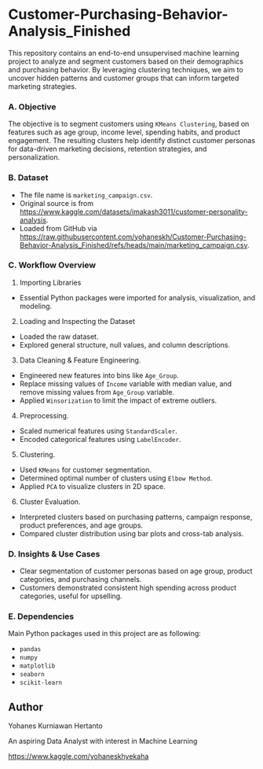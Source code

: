 # Customer-Purchasing-Behavior-Analysis_Finished

This repository contains an end-to-end unsupervised machine learning project to analyze and segment customers based on their demographics and purchasing behavior. 
By leveraging clustering techniques, we aim to uncover hidden patterns and customer groups that can inform targeted marketing strategies.

### A. Objective
The objective is to segment customers using `KMeans Clustering`, based on features such as age group, income level, spending habits, and product engagement. The resulting clusters help identify distinct customer personas for data-driven marketing decisions, retention strategies, and personalization.

### B. Dataset
- The file name is `marketing_campaign.csv`.
- Original source is from https://www.kaggle.com/datasets/imakash3011/customer-personality-analysis.
- Loaded from GitHub via https://raw.githubusercontent.com/yohaneskh/Customer-Purchasing-Behavior-Analysis_Finished/refs/heads/main/marketing_campaign.csv.

### C. Workflow Overview
1. Importing Libraries
- Essential Python packages were imported for analysis, visualization, and modeling.

2. Loading and Inspecting the Dataset
- Loaded the raw dataset.
- Explored general structure, null values, and column descriptions.

3. Data Cleaning & Feature Engineering.
- Engineered new features into bins like `Age_Group`.
- Replace missing values of `Income` variable with median value, and remove missing values from `Age_Group` variable.
- Applied `Winsorization` to limit the impact of extreme outliers.

4. Preprocessing.
- Scaled numerical features using `StandardScaler`.
- Encoded categorical features using `LabelEncoder`.

5. Clustering.
- Used `KMeans` for customer segmentation.
- Determined optimal number of clusters using `Elbow Method`.
- Applied `PCA` to visualize clusters in 2D space.

6. Cluster Evaluation.
- Interpreted clusters based on purchasing patterns, campaign response, product preferences, and age groups.
- Compared cluster distribution using bar plots and cross-tab analysis.

### D. Insights & Use Cases
- Clear segmentation of customer personas based on age group, product categories, and purchasing channels.
- Customers demonstrated consistent high spending across product categories, useful for upselling.

### E. Dependencies
Main Python packages used in this project are as following:
- `pandas`
- `numpy`
- `matplotlib`
- `seaborn`
- `scikit-learn`

## Author
Yohanes Kurniawan Hertanto

An aspiring Data Analyst with interest in Machine Learning

https://www.kaggle.com/yohaneskhyekaha
